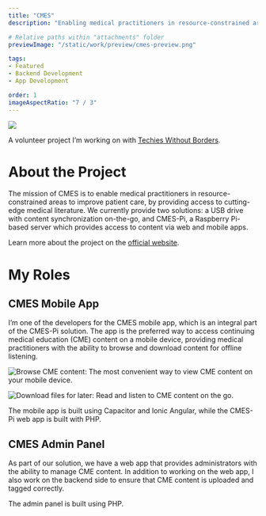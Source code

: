 ```yaml
---
title: "CMES"
description: "Enabling medical practitioners in resource-constrained areas to improve patient care."

# Relative paths within "attachments" folder
previewImage: "/static/work/preview/cmes-preview.png"

tags:
- Featured
- Backend Development
- App Development

order: 1
imageAspectRatio: "7 / 3"
---
```


![](/static/work/preview/cmes-preview.png)

A volunteer project I’m working on with [Techies Without Borders](http://techieswithoutborders.us).

# About the Project

The mission of CMES is to enable medical practitioners in resource-constrained areas to improve patient care, by providing access to cutting-edge medical literature. We currently provide two solutions: a USB drive with content synchronization on-the-go, and CMES-Pi, a Raspberry Pi-based server which provides access to content via web and mobile apps.

Learn more about the project on the [official website](https://cmesworld.org/).

# My Roles

## **CMES Mobile App**

I’m one of the developers for the CMES mobile app, which is an integral part of the CMES-Pi solution. The app is the preferred way to access continuing medical education (CME) content on a mobile device, providing medical practitioners with the ability to browse and download content for offline listening.

![Browse CME content: The most convenient way to view CME content on your mobile device.](https://bchen-personal-website.s3.us-west-1.amazonaws.com/blocks/96ea5cb2-2a8c-4401-97fa-0fba5f028f86/image.png)

![Download files for later: Read and listen to CME content on the go.](https://bchen-personal-website.s3.us-west-1.amazonaws.com/blocks/f76590b3-7a5e-4212-a820-33c7b0d5aec9/image.png)


The mobile app is built using Capacitor and Ionic Angular, while the CMES-Pi web app is built with PHP.

## **CMES Admin Panel**
As part of our solution, we have a web app that provides administrators with the ability to manage CME content. In addition to working on the web app, I also work on the backend side to ensure that CME content is uploaded and tagged correctly.

The admin panel is built using PHP.